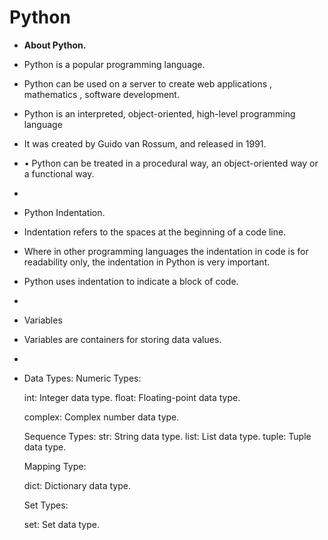 # Python

- **About Python.**
- Python is a popular programming language.
- Python can be used on a server to create web applications , mathematics , software development.
- Python is an interpreted, object-oriented, high-level programming language
- It was created by Guido van Rossum, and released in 1991.
- • Python can be treated in a procedural way, an object-oriented way or a functional way.
- 
-  Python Indentation.
- Indentation refers to the spaces at the beginning of a code line.
- Where in other programming languages the indentation in code is for readability only, the indentation in Python is very important.
- Python uses indentation to indicate a block of code.
- 
- Variables
- Variables are containers for storing data values.
- 

- 
  Data Types:
  Numeric Types:

  int: Integer data type.
  float: Floating-point data type.
  
  complex: Complex number data type.
  
  Sequence Types:
  str: String data type.
  list: List data type.
  tuple: Tuple data type.
  
  Mapping Type:
  
  dict: Dictionary data type.
  
  Set Types:
  
  set: Set data type.
